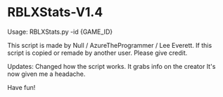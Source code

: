 # RBLXStats-V1.4

Usage:
RBLXStats.py -id {GAME_ID}

This script is made by Null / AzureTheProgrammer / Lee Everett.
If this script is copied or remade by another user. Please give credit.

Updates:
Changed how the script works.
It grabs info on the creator
It's now given me a headache.

Have fun!
